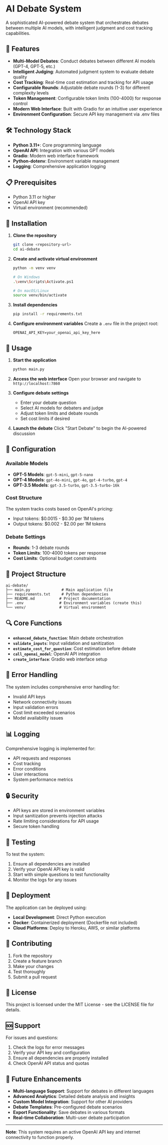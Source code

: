 # AI Debate System

A sophisticated AI-powered debate system that orchestrates debates between multiple AI models, with intelligent judgment and cost tracking capabilities.

## 🚀 Features

- **Multi-Model Debates**: Conduct debates between different AI models (GPT-4, GPT-5, etc.)
- **Intelligent Judging**: Automated judgment system to evaluate debate quality
- **Cost Tracking**: Real-time cost estimation and tracking for API usage
- **Configurable Rounds**: Adjustable debate rounds (1-3) for different complexity levels
- **Token Management**: Configurable token limits (100-4000) for response control
- **Modern Web Interface**: Built with Gradio for an intuitive user experience
- **Environment Configuration**: Secure API key management via .env files

## 🛠️ Technology Stack

- **Python 3.11+**: Core programming language
- **OpenAI API**: Integration with various GPT models
- **Gradio**: Modern web interface framework
- **Python-dotenv**: Environment variable management
- **Logging**: Comprehensive application logging

## 📋 Prerequisites

- Python 3.11 or higher
- OpenAI API key
- Virtual environment (recommended)

## 🚀 Installation

1. **Clone the repository**
   ```bash
   git clone <repository-url>
   cd ai-debate
   ```

2. **Create and activate virtual environment**
   ```bash
   python -m venv venv
   
   # On Windows
   .\venv\Scripts\Activate.ps1
   
   # On macOS/Linux
   source venv/bin/activate
   ```

3. **Install dependencies**
   ```bash
   pip install -r requirements.txt
   ```

4. **Configure environment variables**
   Create a `.env` file in the project root:
   ```env
   OPENAI_API_KEY=your_openai_api_key_here
   ```

## 🎯 Usage

1. **Start the application**
   ```bash
   python main.py
   ```

2. **Access the web interface**
   Open your browser and navigate to `http://localhost:7860`

3. **Configure debate settings**
   - Enter your debate question
   - Select AI models for debaters and judge
   - Adjust token limits and debate rounds
   - Set cost limits if desired

4. **Launch the debate**
   Click "Start Debate" to begin the AI-powered discussion

## 🔧 Configuration

### Available Models
- **GPT-5 Models**: `gpt-5-mini`, `gpt-5-nano`
- **GPT-4 Models**: `gpt-4o-mini`, `gpt-4o`, `gpt-4-turbo`, `gpt-4`
- **GPT-3.5 Models**: `gpt-3.5-turbo`, `gpt-3.5-turbo-16k`

### Cost Structure
The system tracks costs based on OpenAI's pricing:
- Input tokens: $0.0015 - $0.30 per 1M tokens
- Output tokens: $0.002 - $2.00 per 1M tokens

### Debate Settings
- **Rounds**: 1-3 debate rounds
- **Token Limits**: 100-4000 tokens per response
- **Cost Limits**: Optional budget constraints

## 📁 Project Structure

```
ai-debate/
├── main.py              # Main application file
├── requirements.txt     # Python dependencies
├── README.md           # Project documentation
├── .env                # Environment variables (create this)
└── venv/               # Virtual environment
```

## 🔍 Core Functions

- **`enhanced_debate_function`**: Main debate orchestration
- **`validate_inputs`**: Input validation and sanitization
- **`estimate_cost_for_question`**: Cost estimation before debate
- **`call_openai_model`**: OpenAI API integration
- **`create_interface`**: Gradio web interface setup

## 🚨 Error Handling

The system includes comprehensive error handling for:
- Invalid API keys
- Network connectivity issues
- Input validation errors
- Cost limit exceeded scenarios
- Model availability issues

## 📊 Logging

Comprehensive logging is implemented for:
- API requests and responses
- Cost tracking
- Error conditions
- User interactions
- System performance metrics

## 🔒 Security

- API keys are stored in environment variables
- Input sanitization prevents injection attacks
- Rate limiting considerations for API usage
- Secure token handling

## 🧪 Testing

To test the system:
1. Ensure all dependencies are installed
2. Verify your OpenAI API key is valid
3. Start with simple questions to test functionality
4. Monitor the logs for any issues

## 🚀 Deployment

The application can be deployed using:
- **Local Development**: Direct Python execution
- **Docker**: Containerized deployment (Dockerfile not included)
- **Cloud Platforms**: Deploy to Heroku, AWS, or similar platforms

## 🤝 Contributing

1. Fork the repository
2. Create a feature branch
3. Make your changes
4. Test thoroughly
5. Submit a pull request

## 📄 License

This project is licensed under the MIT License - see the LICENSE file for details.

## 🆘 Support

For issues and questions:
1. Check the logs for error messages
2. Verify your API key and configuration
3. Ensure all dependencies are properly installed
4. Check OpenAI API status and quotas

## 🔮 Future Enhancements

- **Multi-language Support**: Support for debates in different languages
- **Advanced Analytics**: Detailed debate analysis and insights
- **Custom Model Integration**: Support for other AI providers
- **Debate Templates**: Pre-configured debate scenarios
- **Export Functionality**: Save debates in various formats
- **Real-time Collaboration**: Multi-user debate participation

---

**Note**: This system requires an active OpenAI API key and internet connectivity to function properly.
